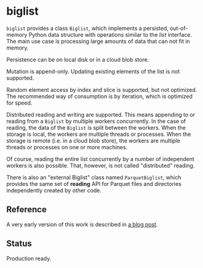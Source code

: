 # biglist

`biglist` provides a class `Biglist`, which implements a persisted, out-of-memory Python data structure with operations similar to the *list* interface. The main use case is processing large amounts of data that can not fit in memory.

Persistence can be on local disk or in a cloud blob store.

Mutation is append-only. Updating existing elements of the list is not supported.

Random element access by index and slice is supported, but not optimized. The recommended way of consumption is by iteration, which is optimized for speed.

Distributed reading and writing are supported. This means appending to or reading from a `Biglist` by multiple workers concurrently. In the case of reading, the data of the `Biglist` is split between the workers. When the storage is local, the workers are multiple threads or processes. When the storage is remote (i.e. in a cloud blob store), the workers are multiple threads or processes on one or more machines.

Of course, reading the entire list concurrently by a number of independent workers is also possible. That, however, is not called "distributed" reading.

There is also an "external Biglist" class named `ParquetBiglist`, which provides the same set of **reading** API
for Parquet files and directories independently created by other code.

## Reference

A very early version of this work is described in [a blog post](https://zpz.github.io/blog/biglist/).

## Status

Production ready.
